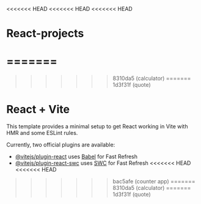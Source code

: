 <<<<<<< HEAD
<<<<<<< HEAD
<<<<<<< HEAD
# React-projects
=======
=======
>>>>>>> 8310da5 (calculator)
=======
>>>>>>> 1d3f31f (quote)
# React + Vite

This template provides a minimal setup to get React working in Vite with HMR and some ESLint rules.

Currently, two official plugins are available:

- [@vitejs/plugin-react](https://github.com/vitejs/vite-plugin-react/blob/main/packages/plugin-react/README.md) uses [Babel](https://babeljs.io/) for Fast Refresh
- [@vitejs/plugin-react-swc](https://github.com/vitejs/vite-plugin-react-swc) uses [SWC](https://swc.rs/) for Fast Refresh
<<<<<<< HEAD
<<<<<<< HEAD
>>>>>>> bac5afe (counter app)
=======
>>>>>>> 8310da5 (calculator)
=======
>>>>>>> 1d3f31f (quote)
